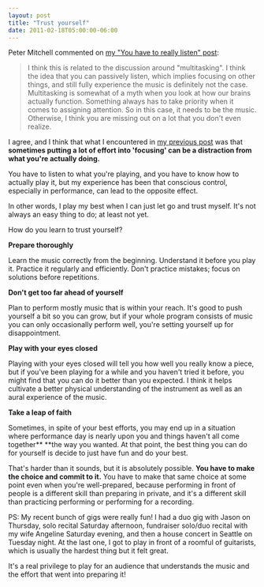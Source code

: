 ```yaml
---
layout: post
title: "Trust yourself"
date: 2011-02-18T05:00:00-06:00
---
```


Peter Mitchell commented on <a href="http://williamsguitarblog.blogspot.com/2011/01/you-have-to-really-listen.html">my "You have to really listen" post</a>:

> I think this is related to the discussion around "multitasking".  I  think the idea that you can passively listen, which implies focusing on  other things, and still fully experience the music is definitely not the  case.  Multitasking is somewhat of a myth when you look at how our  brains actually function.  Something always has to take priority when it  comes to assigning attention.  So in this case, it needs to be the  music.  Otherwise, I think you are missing out on a lot that you don't  even realize.

I agree, and I think that what I encountered in <a href="http://williamsguitarblog.blogspot.com/2011/02/what-do-you-focus-on.html">my previous post</a> was that **sometimes putting a lot of effort into 'focusing' can be a distraction from what you're actually doing.**


You have to listen to what you're playing, and you have to know how to  actually play it, but my experience has been that conscious control, especially in performance, can lead to the opposite effect.


In other words, I play  my best when I can just let go and trust myself. It's not always an easy thing to do; at least not yet. 


How do you learn to trust yourself?


**Prepare thoroughly**


Learn the music correctly from the beginning. Understand it before you play it. Practice it regularly and efficiently. Don't practice mistakes; focus on solutions before repetitions.


**Don't get too far ahead of yourself**


Plan to perform mostly music that is within your reach. It's good to push yourself a bit so you can grow, but if your whole program consists of music you can only occasionally perform well, you're setting yourself up for disappointment.


**Play with your eyes closed**


Playing with your eyes closed will tell you how well you really know a piece, but if you've been playing for a while and you haven't tried it before, you might find that you can do it better than you expected. I think it helps cultivate a better physical understanding of the instrument as well as an aural experience of the music. 


**Take a leap of faith**


Sometimes, in spite of your best efforts, you may end up in a situation where performance day is nearly upon you and things haven't all come together** **the way you wanted. At that point, the best thing you can do for yourself is decide to just have fun and do your best.


That's harder than it sounds, but it is absolutely possible. **You have to make the choice and commit to it.** You have to make that same choice at some point even when you're well-prepared, because performing in front of people is a different skill than preparing in private, and it's a different skill than practicing performing or performing for a recording.


PS: My recent bunch of gigs were really fun! I had a duo gig with Jason on Thursday, solo recital Saturday afternoon, fundraiser solo/duo recital with my wife Angeline Saturday evening, and then a house concert in Seattle on Tuesday night. At the last one, I got to play in front of a roomful of guitarists, which is usually the hardest thing but it felt great.


It's a real privilege to play for an audience that understands the music and the effort that went into preparing it!

